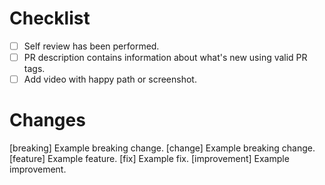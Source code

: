 # Checklist

- [ ] Self review has been performed.
- [ ] PR description contains information about what's new using valid PR tags.
- [ ] Add video with happy path or screenshot.

# Changes

[breaking] Example breaking change.
[change] Example breaking change.
[feature] Example feature.
[fix] Example fix.
[improvement] Example improvement.
